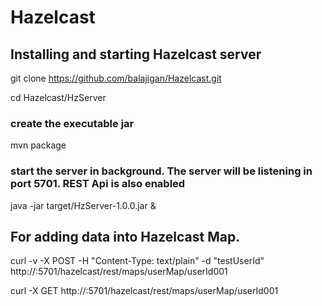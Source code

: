 
# Hazelcast
## Installing and starting Hazelcast server

git clone https://github.com/balajigan/Hazelcast.git

cd Hazelcast/HzServer

### create the executable jar

mvn package

### start the server in background. The server will be listening in port 5701. REST Api is also enabled

java -jar target/HzServer-1.0.0.jar &


## For adding data into Hazelcast Map. 
curl -v -X POST -H "Content-Type: text/plain" -d "testUserId" http://<IP>:5701/hazelcast/rest/maps/userMap/userId001

curl -X GET http://<IP>:5701/hazelcast/rest/maps/userMap/userId001
